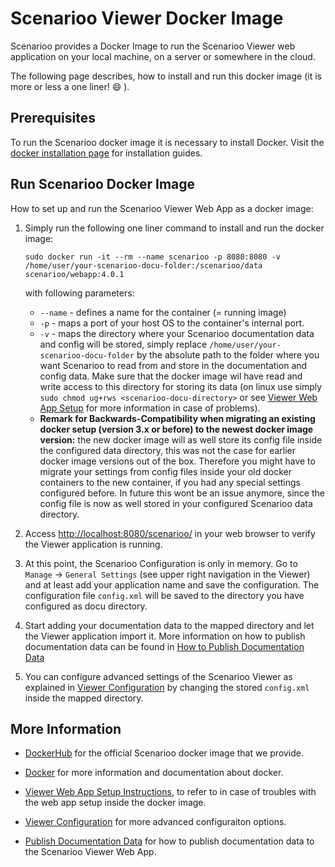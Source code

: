 # Scenarioo Viewer Docker Image

Scenarioo provides a Docker Image to run the Scenarioo Viewer web application on your local machine, on a server or somewhere in the cloud. 

The following page describes, how to install and run this docker image (it is more or less a one liner! :smile: ).

## Prerequisites

To run the Scenarioo docker image it is necessary to install Docker. Visit the [docker installation page](https://docs.docker.com/installation/) for installation guides. 

## Run Scenarioo Docker Image

How to set up and run the Scenarioo Viewer Web App as a docker image:

1. Simply run the following one liner command to install and run the docker image:
    ```
    sudo docker run -it --rm --name scenarioo -p 8080:8080 -v /home/user/your-scenarioo-docu-folder:/scenarioo/data scenarioo/webapp:4.0.1
    ```
    with following parameters:    
    * `--name` - defines a name for the container (= running image)  
    * `-p` - maps a port of your host OS to the container's internal port.  
    * `-v` - maps the directory where your Scenarioo documentation data and config will be stored, simply replace `/home/user/your-scenarioo-docu-folder` by the absolute path to the folder where you want Scenarioo to read from and store in the documentation and config data. Make sure that the docker image wil have read and write access to this directory for storing its data (on linux use simply `sudo chmod ug+rws <scenarioo-docu-directory>` or see [Viewer Web App Setup](Scenarioo-Viewer-Web-Application-Setup.md) for more information in case of problems).  
    * **Remark for Backwards-Compatibility when migrating an existing docker setup (version 3.x or before) to the newest docker image version:** the new docker image will as well store its config file inside the configured data directory, this was not the case for earlier docker image versions out of the box. Therefore you might have to migrate your settings from config files inside your old docker containers to the new container, if you had any special settings configured before. In future this wont be an issue anymore, since the config file is now as well stored in your configured Scenarioo data directory.


2. Access [http://localhost:8080/scenarioo/](http://localhost:8080/scenarioo/) in your web browser to verify the Viewer application is running.

3. At this point, the Scenarioo Configuration is only in memory. Go to `Manage` -> `General Settings` (see upper right navigation in the Viewer) and at least add your application name and save the configuration. The configuration file `config.xml` will be saved to the directory you have configured as docu directory.

4. Start adding your documentation data to the mapped directory and let the Viewer application import it. More information on how to publish documentation data can be found in [How to Publish Documentation Data](Publish-Documentation-Data.md)

5. You can configure advanced settings of the Scenarioo Viewer as explained in [Viewer Configuration](Configuration.md) by changing the stored `config.xml` inside the mapped directory.

## More Information

* [DockerHub](https://hub.docker.com/u/scenarioo/) for the official Scenarioo docker image that we provide.

* [Docker](https://docs.docker.com/) for more information and documentation about docker.

* [Viewer Web App Setup Instructions](Scenarioo-Viewer-Web-Application-Setup.md), to refer to in case of troubles with the web app setup inside the docker image.

* [Viewer Configuration](Configuration.md) for more advanced configuraiton options.

* [Publish Documentation Data](Publish-Documentation-Data.md) for how to publish documentation data to the Scenarioo Viewer Web App.

